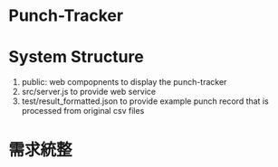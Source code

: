 # Punch-Tracker

# System Structure
1. public: web compopnents to display the punch-tracker
2. src/server.js to provide web service
3. test/result_formatted.json to provide example punch record that is processed from original csv files

# 需求統整
